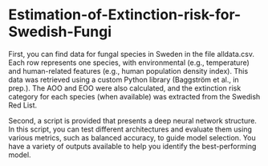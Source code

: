 # Estimation-of-Extinction-risk-for-Swedish-Fungi

First, you can find data for fungal species in Sweden in the file alldata.csv. Each row represents one species, with environmental (e.g., temperature) and human-related features (e.g., human population density index). This data was retrieved using a custom Python library (Baggström et al., in prep.). The AOO and EOO were also calculated, and the extinction risk category for each species (when available) was extracted from the Swedish Red List.

Second, a script is provided that presents a deep neural network structure. In this script, you can test different architectures and evaluate them using various metrics, such as balanced accuracy, to guide model selection. You have a variety of outputs available to help you identify the best-performing model.

